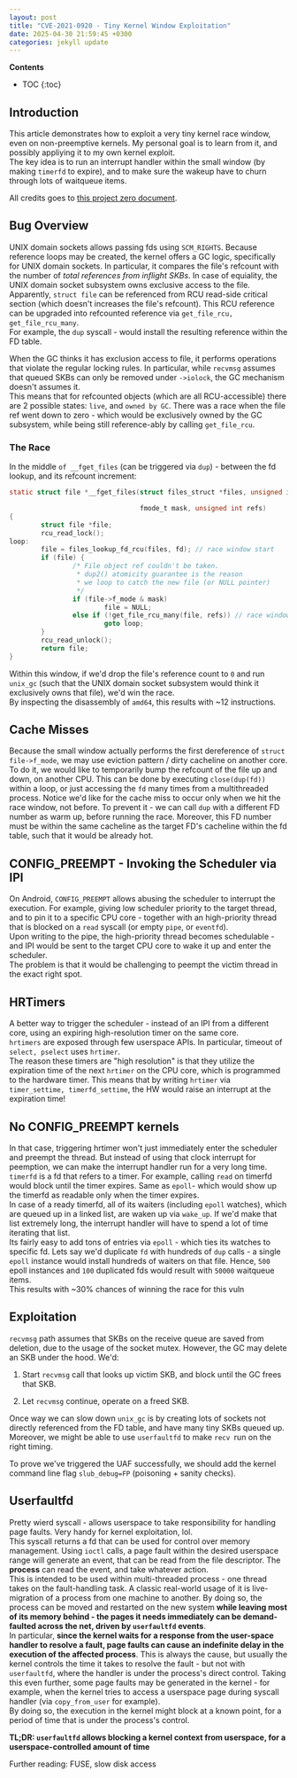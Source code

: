 ```yaml
---
layout: post
title: "CVE-2021-0920 - Tiny Kernel Window Exploitation"
date: 2025-04-30 21:59:45 +0300
categories: jekyll update
---
```


**Contents**
* TOC
{:toc}
## Introduction

This article demonstrates how to exploit a very tiny kernel race window, even on non-preemptive kernels. My personal goal is to learn from it, and possibly appliying it to my own kernel exploit. \
The key idea is to run an interrupt handler within the small window (by making `timerfd` to expire), and to make sure the wakeup have to churn through lots of waitqueue items. 

All credits goes to [this project zero document][project-zero-doc]. 


## Bug Overview

UNIX domain sockets allows passing fds using `SCM_RIGHTS`. Because reference loops may be created, the kernel offers a GC logic, specifically for UNIX domain sockets. In particular, it compares the file's refcount with the number of *total references from inflight SKBs*. In case of equiality, the UNIX domain socket subsystem owns exclusive access to the file. \
Apparently, `struct file` can be referenced from RCU read-side critical section (which doesn't increases the file's refcount). This RCU reference can be upgraded into refcounted reference via `get_file_rcu, get_file_rcu_many`. \
For example, the `dup` syscall - would install the resulting reference within the FD table.

When the GC thinks it has exclusion access to file, it performs operations that violate the regular locking rules. In particular, while `recvmsg` assumes that queued SKBs can only be removed under `->iolock`, the GC mechanism doesn't assumes it. \
This means that for refcounted objects (which are all RCU-accessible) there are 2 possible states: `live`, and `owned by GC`. There was a race when the file ref went down to zero - which would be exclusively owned by the GC subsystem, while being still reference-ably by calling `get_file_rcu`. 

### The Race

In the middle `of __fget_files` (can be triggered via `dup`) - between the fd lookup, and its refcount increment:

```c
static struct file *__fget_files(struct files_struct *files, unsigned int fd,

                                 fmode_t mask, unsigned int refs)
{
        struct file *file;
        rcu_read_lock();
loop:
        file = files_lookup_fd_rcu(files, fd); // race window start
        if (file) {
                /* File object ref couldn't be taken.
                 * dup2() atomicity guarantee is the reason
                 * we loop to catch the new file (or NULL pointer)
                 */
                if (file->f_mode & mask)
                        file = NULL;
                else if (!get_file_rcu_many(file, refs)) // race window end - increments the refcount
                        goto loop;
        }
        rcu_read_unlock();
        return file;
}
```

Within this window, if we'd drop the file's reference count to `0` and run `unix_gc` (such that the UNIX domain socket subsystem would think it exclusively owns that file), we'd win the race. \
By inspecting the disassembly of `amd64`, this results with ~12 instructions. 

## Cache Misses

Because the small window actually performs the first dereference of `struct file->f_mode`, we may use eviction pattern / dirty cacheline on another core. \
To do it, we would like to temporarily bump the refcount of the file up and down, on another CPU. This can be done by executing `close(dup(fd))` within a loop, or just accessing the `fd` many times from a multithreaded process. Notice we'd like for the cache miss to occur only when we hit the race window, not before. To prevent it - we can call `dup` with a different FD number as warm up, before running the race. Moreover, this FD number must be within the same cacheline as the target FD's cacheline within the fd table, such that it would be already hot. 

## CONFIG_PREEMPT - Invoking the Scheduler via IPI

On Android, `CONFIG_PREEMPT` allows abusing the scheduler to interrupt the execution. For example, giving low scheduler priority to the target thread, and to pin it to a specific CPU core - together with an high-priority thread that is blocked on a `read` syscall (or empty `pipe`, or `eventfd`). \
Upon writing to the pipe, the high-priority thread becomes schedulable - and IPI would be sent to the target CPU core to wake it up and enter the scheduler. \
The problem is that it would be challenging to peempt the victim thread in the exact right spot. 

## HRTimers

A better way to trigger the scheduler - instead of an IPI from a different core, using an expiring high-resolution timer on the same core. \
`hrtimers`  are exposed through few userspace APIs. In particular, timeout of `select, pselect` uses `hrtimer`. \
The reason these timers are "high resolution" is that they utilize the expiration time of the next `hrtimer` on the CPU core, which is programmed to the hardware timer. This means that by writing `hrtimer` via `timer_settime, timerfd_settime`, the HW would raise an interrupt at the expiration time!

## No CONFIG_PREEMPT kernels

In that case, triggering hrtimer won't just immediately enter the scheduler and preempt the thread. But instead of using that clock interrupt for peemption, we can make the interrupt handler run for a very long time. \
`timerfd` is a fd that refers to a timer. For example, calling `read` on timerfd would block until the timer expires. Same as `epoll`- which would show up the timerfd as readable only when the timer expires. \
In case of a ready timerfd, all of its waiters (including `epoll` watches), which are queued up in a linked list, are waken up via `wake_up`. If we'd make that list extremely long, the interrupt handler will have to spend a lot of time iterating that list. \
Its fairly easy to add tons of entries via `epoll` - which ties its watches to specific fd. Lets say we'd duplicate `fd` with hundreds of `dup` calls - a single `epoll` instance would install hundreds of waiters on that file. Hence, `500` epoll instances and `100` duplicated fds would result with `50000` waitqueue items. \
This results with ~30% chances of winning the race for this vuln

## Exploitation

`recvmsg` path assumes that SKBs on the receive queue are saved from deletion, due to the usage of the socket mutex. However, the GC may delete an SKB under the hood. We'd:

1. Start `recvmsg` call that looks up victim SKB, and block until the GC frees that SKB. 

2. Let `recvmsg` continue, operate on a freed SKB. 

Once way we can slow down `unix_gc` is by creating lots of sockets not directly referenced from the FD table, and have many tiny SKBs queued up. \
Moreover, we might be able to use `userfaultfd` to make `recv `run on the right timing. 

To prove we've triggered the UAF successfully, we should add the kernel command line flag `slub_debug=FP` (poisoning + sanity checks).

## Userfaultfd

Pretty wierd syscall - allows userspace to take responsibility for handling page faults. Very handy for kernel exploitation, lol. \
This syscall returns a fd that can be used for control over memory management. Using `ioctl` calls, a page fault within the desired userspace range will generate an event, that can be read from the file descriptor. The **process** can read the event, and take whatever action. \
This is intended to be used within multi-threaded process - one thread takes on the fault-handling task. A classic real-world usage of it is live-migration of a process from one machine to another. By doing so, the process can be moved and restarted on the new system **while leaving most of its memory behind - the pages it needs immediately can be demand-faulted across the net, driven by `userfaultfd` events**. \
In particular, **since the kernel waits for a response from the user-space handler to resolve a fault, page faults can cause an indefinite delay in the execution of the affected process**. This is always the cause, but usually the kernel controls the time it takes to resolve the fault - but not with `userfaultfd`, where the handler is under the process's direct control. Taking this even further, some page faults may be generated in the kernel - for example, when the kernel tries to access a userspace page during syscall handler (via `copy_from_user` for example). \
By doing so, the execution in the kernel might block at a known point, for a period of time that is under the process's control. 

**TL;DR: `userfaultfd` allows blocking a kernel context from userspace, for a userspace-controlled amount of time**

Further reading: FUSE, slow disk access


[project-zero-doc]: https://googleprojectzero.blogspot.com/2022/03/racing-against-clock-hitting-tiny.html
